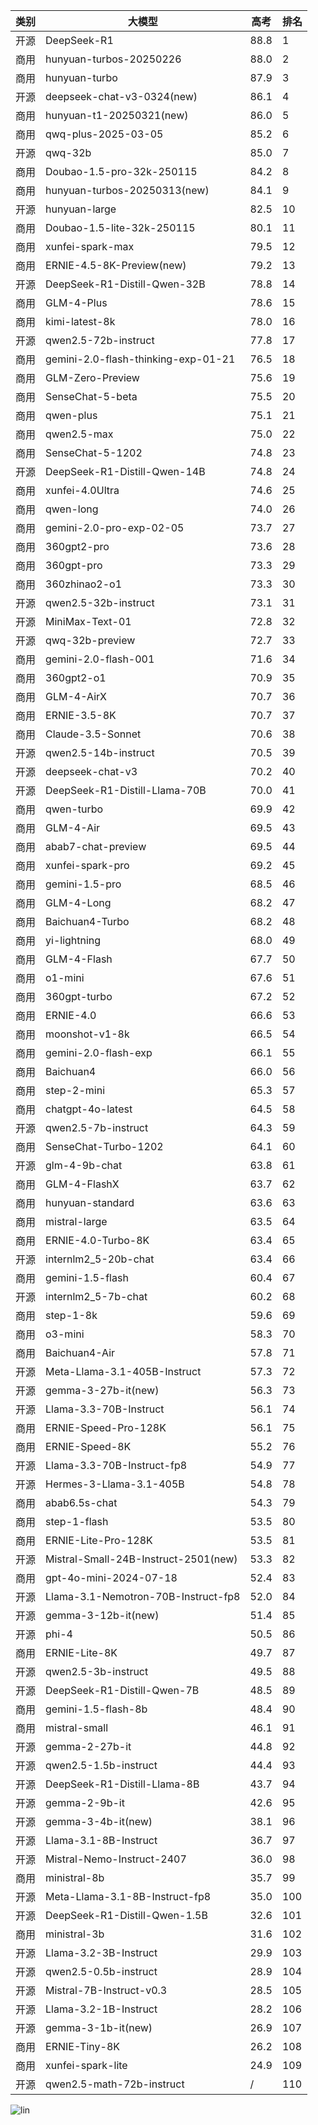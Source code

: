 
| 类别 | 大模型                         | 高考 | 排名 |
|-----|------------------------------|---------|----|
|开源|DeepSeek-R1|88.8|1|
|商用|hunyuan-turbos-20250226|88.0|2|
|商用|hunyuan-turbo|87.9|3|
|开源|deepseek-chat-v3-0324(new)|86.1|4|
|商用|hunyuan-t1-20250321(new)|86.0|5|
|商用|qwq-plus-2025-03-05|85.2|6|
|开源|qwq-32b|85.0|7|
|商用|Doubao-1.5-pro-32k-250115|84.2|8|
|商用|hunyuan-turbos-20250313(new)|84.1|9|
|开源|hunyuan-large|82.5|10|
|商用|Doubao-1.5-lite-32k-250115|80.1|11|
|商用|xunfei-spark-max|79.5|12|
|商用|ERNIE-4.5-8K-Preview(new)|79.2|13|
|开源|DeepSeek-R1-Distill-Qwen-32B|78.8|14|
|商用|GLM-4-Plus|78.6|15|
|商用|kimi-latest-8k|78.0|16|
|开源|qwen2.5-72b-instruct|77.8|17|
|商用|gemini-2.0-flash-thinking-exp-01-21|76.5|18|
|商用|GLM-Zero-Preview|75.6|19|
|商用|SenseChat-5-beta|75.5|20|
|商用|qwen-plus|75.1|21|
|商用|qwen2.5-max|75.0|22|
|商用|SenseChat-5-1202|74.8|23|
|开源|DeepSeek-R1-Distill-Qwen-14B|74.8|24|
|商用|xunfei-4.0Ultra|74.6|25|
|商用|qwen-long|74.0|26|
|商用|gemini-2.0-pro-exp-02-05|73.7|27|
|商用|360gpt2-pro|73.6|28|
|商用|360gpt-pro|73.3|29|
|商用|360zhinao2-o1|73.3|30|
|开源|qwen2.5-32b-instruct|73.1|31|
|开源|MiniMax-Text-01|72.8|32|
|开源|qwq-32b-preview|72.7|33|
|商用|gemini-2.0-flash-001|71.6|34|
|商用|360gpt2-o1|70.9|35|
|商用|GLM-4-AirX|70.7|36|
|商用|ERNIE-3.5-8K|70.7|37|
|商用|Claude-3.5-Sonnet|70.6|38|
|开源|qwen2.5-14b-instruct|70.5|39|
|开源|deepseek-chat-v3|70.2|40|
|开源|DeepSeek-R1-Distill-Llama-70B|70.0|41|
|商用|qwen-turbo|69.9|42|
|商用|GLM-4-Air|69.5|43|
|商用|abab7-chat-preview|69.5|44|
|商用|xunfei-spark-pro|69.2|45|
|商用|gemini-1.5-pro|68.5|46|
|商用|GLM-4-Long|68.2|47|
|商用|Baichuan4-Turbo|68.2|48|
|商用|yi-lightning|68.0|49|
|商用|GLM-4-Flash|67.7|50|
|商用|o1-mini|67.6|51|
|商用|360gpt-turbo|67.2|52|
|商用|ERNIE-4.0|66.6|53|
|商用|moonshot-v1-8k|66.5|54|
|商用|gemini-2.0-flash-exp|66.1|55|
|商用|Baichuan4|66.0|56|
|商用|step-2-mini|65.3|57|
|商用|chatgpt-4o-latest|64.5|58|
|开源|qwen2.5-7b-instruct|64.3|59|
|商用|SenseChat-Turbo-1202|64.1|60|
|开源|glm-4-9b-chat|63.8|61|
|商用|GLM-4-FlashX|63.7|62|
|商用|hunyuan-standard|63.6|63|
|商用|mistral-large|63.5|64|
|商用|ERNIE-4.0-Turbo-8K|63.4|65|
|开源|internlm2_5-20b-chat|63.4|66|
|商用|gemini-1.5-flash|60.4|67|
|开源|internlm2_5-7b-chat|60.2|68|
|商用|step-1-8k|59.6|69|
|商用|o3-mini|58.3|70|
|商用|Baichuan4-Air|57.8|71|
|开源|Meta-Llama-3.1-405B-Instruct|57.3|72|
|开源|gemma-3-27b-it(new)|56.3|73|
|开源|Llama-3.3-70B-Instruct|56.1|74|
|商用|ERNIE-Speed-Pro-128K|56.1|75|
|商用|ERNIE-Speed-8K|55.2|76|
|开源|Llama-3.3-70B-Instruct-fp8|54.9|77|
|开源|Hermes-3-Llama-3.1-405B|54.8|78|
|商用|abab6.5s-chat|54.3|79|
|商用|step-1-flash|53.5|80|
|商用|ERNIE-Lite-Pro-128K|53.5|81|
|开源|Mistral-Small-24B-Instruct-2501(new)|53.3|82|
|商用|gpt-4o-mini-2024-07-18|52.4|83|
|开源|Llama-3.1-Nemotron-70B-Instruct-fp8|52.0|84|
|开源|gemma-3-12b-it(new)|51.4|85|
|开源|phi-4|50.5|86|
|商用|ERNIE-Lite-8K|49.7|87|
|开源|qwen2.5-3b-instruct|49.5|88|
|开源|DeepSeek-R1-Distill-Qwen-7B|48.5|89|
|商用|gemini-1.5-flash-8b|48.4|90|
|商用|mistral-small|46.1|91|
|开源|gemma-2-27b-it|44.8|92|
|开源|qwen2.5-1.5b-instruct|44.4|93|
|开源|DeepSeek-R1-Distill-Llama-8B|43.7|94|
|开源|gemma-2-9b-it|42.6|95|
|开源|gemma-3-4b-it(new)|38.1|96|
|开源|Llama-3.1-8B-Instruct|36.7|97|
|开源|Mistral-Nemo-Instruct-2407|36.0|98|
|商用|ministral-8b|35.7|99|
|开源|Meta-Llama-3.1-8B-Instruct-fp8|35.0|100|
|开源|DeepSeek-R1-Distill-Qwen-1.5B|32.6|101|
|商用|ministral-3b|31.6|102|
|开源|Llama-3.2-3B-Instruct|29.9|103|
|开源|qwen2.5-0.5b-instruct|28.9|104|
|开源|Mistral-7B-Instruct-v0.3|28.5|105|
|开源|Llama-3.2-1B-Instruct|28.2|106|
|开源|gemma-3-1b-it(new)|26.9|107|
|商用|ERNIE-Tiny-8K|26.2|108|
|商用|xunfei-spark-lite|24.9|109|
|开源|qwen2.5-math-72b-instruct|/|110|


![lin](../pic/高考.png)

